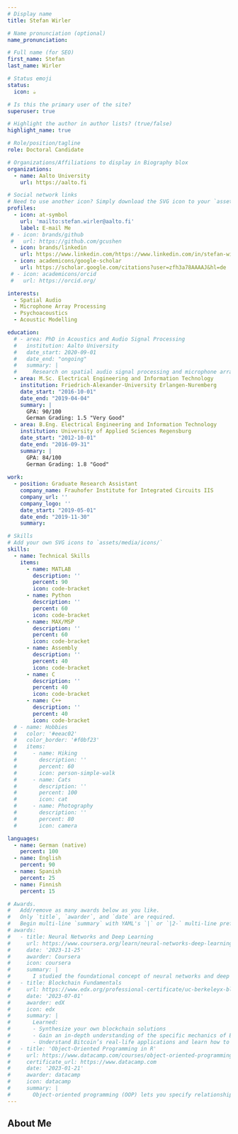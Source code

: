 ```yaml
---
# Display name
title: Stefan Wirler

# Name pronunciation (optional)
name_pronunciation: 

# Full name (for SEO)
first_name: Stefan
last_name: Wirler

# Status emoji
status:
  icon: ☕️

# Is this the primary user of the site?
superuser: true

# Highlight the author in author lists? (true/false)
highlight_name: true

# Role/position/tagline
role: Doctoral Candidate

# Organizations/Affiliations to display in Biography blox
organizations:
  - name: Aalto University
    url: https://aalto.fi

# Social network links
# Need to use another icon? Simply download the SVG icon to your `assets/media/icons/` folder.
profiles:
  - icon: at-symbol
    url: 'mailto:stefan.wirler@aalto.fi'
    label: E-mail Me
 # - icon: brands/github
 #   url: https://github.com/gcushen
  - icon: brands/linkedin
    url: https://www.linkedin.com/https://www.linkedin.com/in/stefan-wirler-6b58abaa/
  - icon: academicons/google-scholar
    url: https://scholar.google.com/citations?user=zfh3a78AAAAJ&hl=de
 # - icon: academicons/orcid
 #   url: https://orcid.org/

interests:
  - Spatial Audio
  - Microphone Array Processing
  - Psychoacoustics
  - Acoustic Modelling

education:
  # - area: PhD in Acoustics and Audio Signal Processing
  #   institution: Aalto University
  #   date_start: 2020-09-01
  #   date_end: "ongoing"
  #   summary: |
  #     Research on spatial audio signal processing and microphone array processing. Supervisor: Prof. Ville Pulkki.
  - area: M.Sc. Electrical Engineering and Information Technology
    institution: Friedrich-Alexander-University Erlangen-Nuremberg
    date_start: "2016-10-01"
    date_end: "2019-04-04"
    summary: |
      GPA: 90/100
      German Grading: 1.5 "Very Good"
  - area: B.Eng. Electrical Engineering and Information Technology
    institution: University of Applied Sciences Regensburg
    date_start: "2012-10-01"
    date_end: "2016-09-31"
    summary: |
      GPA: 84/100
      German Grading: 1.8 "Good"
      
work:
  - position: Graduate Research Assistant
    company_name: Frauhofer Institute for Integrated Circuits IIS
    company_url: ''
    company_logo: ''
    date_start: "2019-05-01"
    date_end: "2019-11-30"
    summary: 

# Skills
# Add your own SVG icons to `assets/media/icons/`
skills:
  - name: Technical Skills
    items:
      - name: MATLAB
        description: ''
        percent: 90
        icon: code-bracket
      - name: Python
        description: ''
        percent: 60
        icon: code-bracket
      - name: MAX/MSP
        description: ''
        percent: 60
        icon: code-bracket
      - name: Assembly
        description: ''
        percent: 40
        icon: code-bracket
      - name: C
        description: ''
        percent: 40
        icon: code-bracket
      - name: C++
        description: ''
        percent: 40
        icon: code-bracket
  # - name: Hobbies
  #   color: '#eeac02'
  #   color_border: '#f0bf23'
  #   items:
  #     - name: Hiking
  #       description: ''
  #       percent: 60
  #       icon: person-simple-walk
  #     - name: Cats
  #       description: ''
  #       percent: 100
  #       icon: cat
  #     - name: Photography
  #       description: ''
  #       percent: 80
  #       icon: camera

languages:
  - name: German (native)
    percent: 100
  - name: English
    percent: 90    
  - name: Spanish
    percent: 25
  - name: Finnish
    percent: 15

# Awards.
#   Add/remove as many awards below as you like.
#   Only `title`, `awarder`, and `date` are required.
#   Begin multi-line `summary` with YAML's `|` or `|2-` multi-line prefix and indent 2 spaces below.
# awards:
#   - title: Neural Networks and Deep Learning
#     url: https://www.coursera.org/learn/neural-networks-deep-learning
#     date: '2023-11-25'
#     awarder: Coursera
#     icon: coursera
#     summary: |
#       I studied the foundational concept of neural networks and deep learning. By the end, I was familiar with the significant technological trends driving the rise of deep learning; build, train, and apply fully connected deep neural networks; implement efficient (vectorized) neural networks; identify key parameters in a neural network’s architecture; and apply deep learning to your own applications.
#   - title: Blockchain Fundamentals
#     url: https://www.edx.org/professional-certificate/uc-berkeleyx-blockchain-fundamentals
#     date: '2023-07-01'
#     awarder: edX
#     icon: edx
#     summary: |
#       Learned:
#       - Synthesize your own blockchain solutions
#       - Gain an in-depth understanding of the specific mechanics of Bitcoin
#       - Understand Bitcoin’s real-life applications and learn how to attack and destroy Bitcoin, Ethereum, smart contracts and Dapps, and alternatives to Bitcoin’s Proof-of-Work consensus algorithm
#   - title: 'Object-Oriented Programming in R'
#     url: https://www.datacamp.com/courses/object-oriented-programming-with-s3-and-r6-in-r
#     certificate_url: https://www.datacamp.com
#     date: '2023-01-21'
#     awarder: datacamp
#     icon: datacamp
#     summary: |
#       Object-oriented programming (OOP) lets you specify relationships between functions and the objects that they can act on, helping you manage complexity in your code. This is an intermediate level course, providing an introduction to OOP, using the S3 and R6 systems. S3 is a great day-to-day R programming tool that simplifies some of the functions that you write. R6 is especially useful for industry-specific analyses, working with web APIs, and building GUIs.
---
```


## About Me


